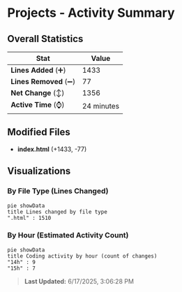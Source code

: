 # Projects - Activity Summary 

## Overall Statistics

| Stat                   | Value                                                             |
| ---------------------- | ----------------------------------------------------------------- |
| **Lines Added** (➕)   | 1433                                          |
| **Lines Removed** (➖) | 77                                        |
| **Net Change** (↕)    | 1356                |
| **Active Time** (⌚)   | 24 minutes |


## Modified Files
- **index.html** (+1433, -77)

## Visualizations

### By File Type (Lines Changed)

```mermaid
pie showData
title Lines changed by file type
".html" : 1510
```

### By Hour (Estimated Activity Count)

```mermaid
pie showData
title Coding activity by hour (count of changes)
"14h" : 9
"15h" : 7
```


> **Last Updated:** 6/17/2025, 3:06:28 PM